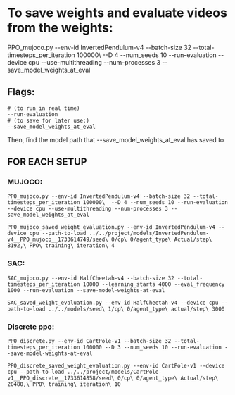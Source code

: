 # To save weights and evaluate videos from the weights:
PPO_mujoco.py --env-id InvertedPendulum-v4 --batch-size 32 --total-timesteps_per_iteration 100000\  --D 4 --num_seeds 10 --run-evaluation --device cpu --use-multithreading --num-processes 3 --save_model_weights_at_eval


## Flags:
```
# (to run in real time)
--run-evaluation 
# (to save for later use:)
--save_model_weights_at_eval
```

Then, find the model path that --save_model_weights_at_eval has saved to




## FOR EACH SETUP

### MUJOCO:

```
PPO_mujoco.py --env-id InvertedPendulum-v4 --batch-size 32 --total-timesteps_per_iteration 100000\  --D 4 --num_seeds 10 --run-evaluation --device cpu --use-multithreading --num-processes 3 --save_model_weights_at_eval

PPO_mujoco_saved_weight_evaluation.py --env-id InvertedPendulum-v4 --device cpu --path-to-load ../../project/models/InvertedPendulum-v4__PPO_mujoco__1733614749/seed\ 0/cp\ 0/agent_type\ Actual/step\ 8192,\ PPO\ training\ iteration\ 4

```

### SAC:
```
SAC_mujoco.py --env-id HalfCheetah-v4 --batch-size 32 --total-timesteps_per_iteration 10000 --learning_starts 4000 --eval_frequency 1000 --run-evaluation --save-model-weights-at-eval 

SAC_saved_weight_evaluation.py --env-id HalfCheetah-v4 --device cpu --path-to-load ../../models/seed\ 1/cp\ 0/agent_type\ actual/step\ 3000 
```

### Discrete ppo:
```
PPO_discrete.py --env-id CartPole-v1 --batch-size 32 --total-timesteps_per_iteration 100000 --D 3 --num_seeds 10 --run-evaluation --save-model-weights-at-eval 

PPO_discrete_saved_weight_evaluation.py --env-id CartPole-v1 --device cpu --path-to-load ../../project/models/CartPole-v1__PPO_discrete__1733614858/seed\ 0/cp\ 0/agent_type\ Actual/step\ 20480,\ PPO\ training\ iteration\ 10
```



